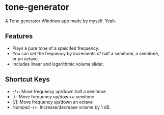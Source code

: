 # tone-generator

A Tone generator Windows app made by myself. Yeah.

## Features

* Plays a pure tone of a speicifed frequency.
* You can set the frequency by increments of half a semitone, a semitone, or an octave.
* Includes linear and logarithmic volume slider.

## Shortcut Keys

* -/+: Move frequency up/down half a semitone
* ,/.: Move frequency up/down a semitone
* [/]: Move frequency up/down an octave
* Numpad -/+: Increase/decrease volume by 1 dB.
